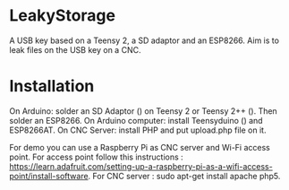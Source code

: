 # LeakyStorage
A USB key based on a Teensy 2, a SD adaptor and an ESP8266. Aim is to leak files on the USB key on a CNC.

# Installation

On Arduino: solder an SD Adaptor () on Teensy 2 or Teensy 2++ (). Then solder an ESP8266.
On Arduino computer: install Teensyduino () and ESP8266AT.
On CNC Server: install PHP and put upload.php file on it.

For demo you can use a Raspberry Pi as CNC server and Wi-Fi access point. For access point follow this instructions : https://learn.adafruit.com/setting-up-a-raspberry-pi-as-a-wifi-access-point/install-software. For CNC server : sudo apt-get install apache php5.
 
